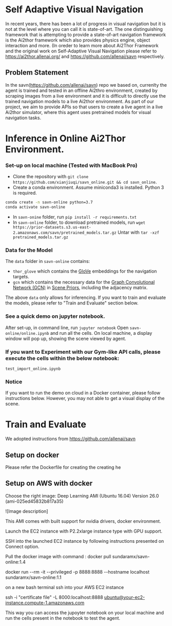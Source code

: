 # Self Adaptive Visual Navigation

In recent years, there has been a lot of progress in visual navigation but it is not at the level where you can call it is  state-of-art. The one distinguishing framework that is attempting to provide a state-of-art navigation framework is the Ai2thor framework which also provides physics engine, object interaction and more. (In oreder to learn more about Ai2Thor Framework  and the original work on Self-Adaptive Visual Navigation please refer to https://ai2thor.allenai.org/ and https://github.com/allenai/savn respectively.

## Problem Statement
In the savn(https://github.com/allenai/savn) repo we based on, currenlty the agent is trained and tested in an offline Ai2thro environment, created by scraping images from a live environment and it is difficult to directly use the trained navigation models to a live Ai2thor environment. As part of our project, we aim to provide APIs so that users to create a live agent in a live Ai2thor simulator, where this agent uses pretrained models for visual navigation tasks. 

# Inference in Online Ai2Thor Environment.
### Set-up on local machine (Tested with MacBook Pro)

- Clone the repository with `git clone https://github.com/xianjiuqi/savn_online.git && cd savn_online`.
- Create a conda environment. Assume miniconda3 is installed. Python 3 is required. 
```bash
conda create -n savn-online python=3.7
conda activate savn-online
```
- In `savn-onine` folder, run `pip install -r requirements.txt`
- In `savn-online` folder, to download pretrained models, run `wget https://prior-datasets.s3.us-east-2.amazonaws.com/savn/pretrained_models.tar.gz` Untar with `tar -xzf pretrained_models.tar.gz`


### Data for the Model
The `data` folder in `savn-online` contains:
- `thor_glove` which contains the [GloVe](https://nlp.stanford.edu/projects/glove/) embeddings for the navigation targets.
- `gcn` which contains the necessary data for the [Graph Convolutional Network (GCN)](https://arxiv.org/abs/1609.02907) in [Scene Priors](https://arxiv.org/abs/1810.06543), including the adjacency matrix.

The above `data` only allows for inferencing. If you want to train and evaluate the models, please refer to "Train and Evaluate" section below. 

### See a quick demo on jupyter notebook.
After set-up, in command line, run `jupyter notebook`
Open `savn-online/online.ipynb` and run all the cells. On local machine, a display window will pop up, showing the scene viewed by agent.

### If you want to Experiment with our Gym-like API calls, please execute the cells within the below notebook:

`test_import_online.ipynb`

### Notice
If you want to run the demo on cloud in a Docker container, please follow instructions below. However, you may not able to get a visual display of the scene.


# Train and Evaluate
We adopted instructions from https://github.com/allenai/savn

## Setup on docker 

Please refer the Dockerfile for creating the creating he 



## Setup on AWS with docker 

Choose the right image:
Deep Learning AMI (Ubuntu 16.04) Version 26.0 (ami-025ed45832b817a35)

![Image description]


This AMI comes with built support for nvidia drivers, docker environment.

Launch the EC2 instance with P2.2xlarge instance type with GPU support.

SSH into the launched EC2 instance by following instructions presented on Connect option.

Pull the docker image with command : docker pull sundaramx/savn-online:1.4

docker run --rm  -it --privileged -p 8888:8888 --hostname localhost sundaramx/savn-online:1.1


on a new bash terminal ssh into your AWS EC2 instance 

ssh -i "certificate file" -L 8000:localhost:8888 ubuntu@your-ec2-instance.compute-1.amazonaws.com

This way you can access the jupoyter notebook on your local machine and run the cells present in the notebook to test 
the agent.


